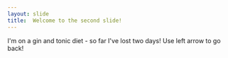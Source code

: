 ```yaml
---
layout: slide
title:  Welcome to the second slide!
---
```

I'm on a gin and tonic diet - so far I've lost two days!
Use left arrow to go back!
